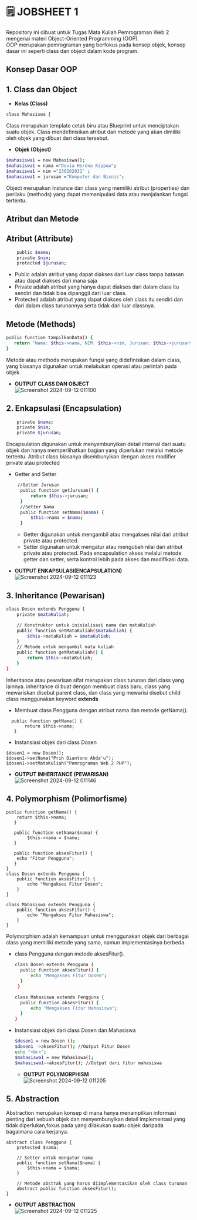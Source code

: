 <h1>🗒️ JOBSHEET 1</h1>

Repository ini dibuat untuk Tugas Mata Kuliah Pemrograman Web 2 mengenai materi Object-Oriented Programming (OOP).<br>
OOP merupakan pemrograman yang berfokus pada konsep objek, konsep dasar ini seperti class dan object dalam kode program.
## Konsep Dasar OOP
## 1. Class dan Object
- <b>Kelas (Class)</b>
 ```bash 
 class Mahasiswa { 
 ```
 Class merupakan template cetak biru atau Blueprint untuk menciptakan suatu objek. Class mendefinisikan atribut dan metode yang akan dimiliki oleh objek yang dibuat dari class tersebut.
- <b>Objek (Object)</b>
```bash
$mahasiswa1 = new Mahasiswa();
$mahasiswa1 = nama ="Devia Herena Kippuw";
$mahasiswa1 = nim ="230202031" ;
$mahasiswa1 = jurusan ="Komputer dan Bisnis";
```
Object merupakan Instance dari class yang memiliki atribut (properties) dan perilaku
(methods) yang dapat memanipulasi data atau menjalankan fungsi tertentu.
## Atribut dan Metode
## Atribut (Attribute)<br>
```bash
    public $nama;
    private $nim;
    protected $jurusan;
```
- Public adalah atribut yang dapat diakses dari luar class tanpa batasan atau dapat diakses dari mana saja
- Private adalah atribut yang hanya dapat diakses dari dalam class itu sendiri dan tidak bisa dipanggil dari luar class.
- Protected adalah atribut yang dapat diakses oleh class itu sendiri dan dari dalam class turunannya serta tidak dari luar classnya.
## Metode (Methods)
```bash
public function tampilkanData() {
   return "Nama: $this->nama, NIM: $this->nim, Jurusan: $this->jurusan";
}
```
Metode atau methods merupakan fungsi yang didefinisikan dalam class, yang biasanya digunakan untuk melakukan operasi atau perintah pada objek.

- <b>OUTPUT CLASS DAN OBJECT</b> <br>
![Screenshot 2024-09-12 011100](https://github.com/user-attachments/assets/3973d56e-9841-4107-bc05-b19b84146849) <br>

## 2. Enkapsulasi (Encapsulation)<br>
```bash
    private $nama;
    private $nim;
    private $jurusan;
```
Encapsulation digunakan untuk menyembunyikan detail internal dari suatu objek dan hanya memperlihatkan bagian yang diperlukan melalui metode tertentu. Atribut class biasanya disembunyikan dengan akses modifier private atau protected
- Getter and Setter
  ```bash
   //Getter Jurusan
    public function getJurusan() {
        return $this->jurusan;
    }
    //Setter Nama
    public function setNama($nama) {
        $this->nama = $nama;
    }
  ```
  - Getter digunakan untuk mengambil atau mengakses nilai dari atribut private atau protected.
  - Setter digunakan untuk mengatur atau mengubah nilai dari atribut private atau protected.
  Pada encapsulation akses melalui metode getter dan setter, serta kontrol lebih pada akses dan modifikasi data.

- <b>OUTPUT ENKAPSULASI(ENCAPSULATION)</b><br>
![Screenshot 2024-09-12 011123](https://github.com/user-attachments/assets/1125f9f9-ddf1-41f9-88d5-861d5e647c21) <br>
## 3. Inheritance (Pewarisan)<br>
```bash
class Dosen extends Pengguna { 
    private $mataKuliah;

    // Konstruktor untuk inisialisasi nama dan mataKuliah
    public function setMataKuliah($matakuliah) {
        $this->mataKuliah = $mataKuliah;
    }
    // Metode untuk mengambil mata kuliah
    public function getMataKuliah() {
        return $this->mataKuliah;
    }
}
```
Inheritance atau pewarisan sifat merupakan class turunan dari class yang lainnya. inheritance di buat dengan membuat class baru, class yang mewariskan disebut parent class, dan class yang mewarisi disebut child class menggunakan keyword <b>extends</b>
- Membuat class Pengguna dengan atribut nama dan metode getNama().
 ```
   public function getNama() {
        return $this->nama;
    }
 ```
- Instansiasi objek dari class Dosen
```
$dosen1 = new Dosen();
$dosen1->setNama("Prih Diantono Abda'u");
$dosen1->setMataKuliah("Pemrograman Web 2 PHP");
```

- <b>OUTPUT INHERITANCE (PEWARISAN)</b><br>
![Screenshot 2024-09-12 011146](https://github.com/user-attachments/assets/63cceb43-4069-4171-92a4-9140ab116887) <br>
## 4. Polymorphism (Polimorfisme)<br>
```
public function getNama() {
    return $this->nama;
   }

   public function setNama($nama) {
        $this->nama = $nama;
   }

   public function aksesFitur() {
    echo "Fitur Pengguna";
   }
}
class Dosen extends Pengguna {
    public function aksesFitur() {
        echo "Mengakses Fitur Dosen";
    }
}

class Mahasiswa extends Pengguna {
    public function aksesFitur() {
        echo "Mengakses Fitur Mahasiswa";
    }
}
```
Polymorphism adalah kemampuan untuk menggunakan objek dari berbagai class yang memiliki metode yang sama, namun implementasinya berbeda.
- class Pengguna dengan metode aksesFitur().
  ```bash
  class Dosen extends Pengguna {
    public function aksesFitur() {
        echo "Mengakses Fitur Dosen";
    }
   }

  class Mahasiswa extends Pengguna {
    public function aksesFitur() {
        echo "Mengakses Fitur Mahasiswa";
    }
  }
  ```
- Instansiasi objek dari class Dosen dan Mahasiswa
  ```bash
  $dosen1 = new Dosen ();
  $dosen1 ->aksesFitur(); //Output Fitur Dosen
  echo "<br>";
  $mahasiswa1 = new Mahasiswa();
  $mahasiswa1->aksesFitur(); //Output dari fitur mahasiswa
  ```
  - <b>OUTPUT POLYMORPHISM</b><br>
  ![Screenshot 2024-09-12 011205](https://github.com/user-attachments/assets/0c631051-8dd1-4370-87b1-41c3cc3bfeb1)<br>
## 5. Abstraction <br>
Abstraction merupakan konsep di mana hanya menampilkan informasi penting dari sebuah objek dan menyembunyikan detail implementasi yang tidak diperlukan,fokus pada yang dilakukan suatu objek daripada bagaimana cara kerjanya.
```
abstract class Pengguna {
    protected $nama;

    // Setter untuk mengatur nama
    public function setNama($nama) {
        $this->nama = $nama;
    }

    // Metode abstrak yang harus diimplementasikan oleh class turunan
    abstract public function aksesFitur();
}
```
 - <b>OUTPUT ABSTRACTION</b><br>
 ![Screenshot 2024-09-12 011225](https://github.com/user-attachments/assets/3d807213-27ad-41c9-8d11-2b6ec6409bf6) <br>
